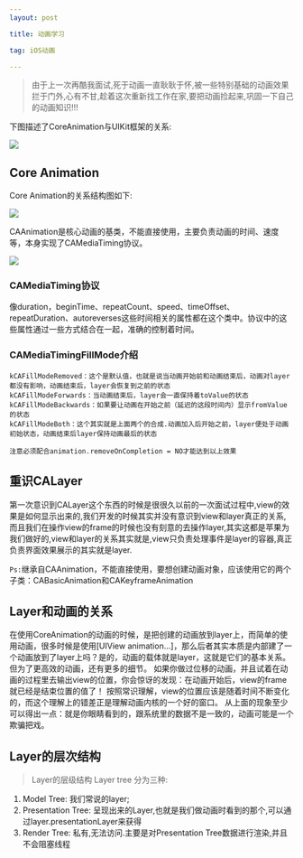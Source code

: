 ```yaml
---
layout: post

title: 动画学习

tag: iOS动画

---
```


> 由于上一次再酷我面试,死于动画一直耿耿于怀,被一些特别基础的动画效果拦于门外,心有不甘,趁着这次重新找工作在家,要把动画捡起来,巩固一下自己的动画知识!!!

下图描述了CoreAnimation与UIKit框架的关系:

![](http://ww2.sinaimg.cn/large/006tNc79ly1g39v4msz34j313e0u0agw.jpg)

## Core Animation

Core Animation的关系结构图如下:

![](http://ww2.sinaimg.cn/large/006tNc79ly1g39vaoyuvcj313s0iawjq.jpg)

CAAnimation是核心动画的基类，不能直接使用，主要负责动画的时间、速度等，本身实现了CAMediaTiming协议。

![](http://ww1.sinaimg.cn/large/006tNc79ly1g39vch4h51j30u00vpqgm.jpg)

### CAMediaTiming协议 
像duration，beginTime、repeatCount、speed、timeOffset、repeatDuration、autoreverses这些时间相关的属性都在这个类中。协议中的这些属性通过一些方式结合在一起，准确的控制着时间。

### CAMediaTimingFillMode介绍

```
kCAFillModeRemoved：这个是默认值，也就是说当动画开始前和动画结束后，动画对layer都没有影响，动画结束后，layer会恢复到之前的状态
kCAFillModeForwards：当动画结束后，layer会一直保持着toValue的状态
kCAFillModeBackwards：如果要让动画在开始之前（延迟的这段时间内）显示fromValue的状态
kCAFillModeBoth：这个其实就是上面两个的合成.动画加入后开始之前，layer便处于动画初始状态，动画结束后layer保持动画最后的状态

注意必须配合animation.removeOnCompletion = NO才能达到以上效果
```
## 重识CALayer
第一次意识到CALayer这个东西的时候是很很久以前的一次面试过程中,view的效果是如何显示出来的,我们开发的时候其实并没有意识到view和layer真正的关系,而且我们在操作view的frame的时候也没有刻意的去操作layer,其实这都是苹果为我们做好的,view和layer的关系其实就是,view只负责处理事件是layer的容器,真正负责界面效果展示的其实就是layer.

`Ps:`继承自CAAnimation，不能直接使用，要想创建动画对象，应该使用它的两个子类：CABasicAnimation和CAKeyframeAnimation

## Layer和动画的关系

在使用CoreAnimation的动画的时候，是把创建的动画放到layer上，而简单的使用动画，很多时候是使用[UIView animation...]，那么后者其实本质是内部建了一个动画放到了layer上吗？是的，动画的载体就是layer，这就是它们的基本关系。但为了更高效的动画，还有更多的细节。
如果你做过位移的动画，并且试着在动画的过程里去输出view的位置，你会惊讶的发现：在动画开始后，view的frame就已经是结束位置的值了！
按照常识理解，view的位置应该是随着时间不断变化的，而这个理解上的错差正是理解动画内核的一个好的窗口。
从上面的现象至少可以得出一点：就是你眼睛看到的，跟系统里的数据不是一致的，动画可能是一个欺骗把戏。

## Layer的层次结构
> Layer的层级结构 Layer tree 分为三种:

1. Model Tree: 我们常说的layer;
2. Presentation Tree: 呈现出来的Layer,也就是我们做动画时看到的那个,可以通过layer.presentationLayer来获得
3. Render Tree: 私有,无法访问.主要是对Presentation Tree数据进行渲染,并且不会阻塞线程

